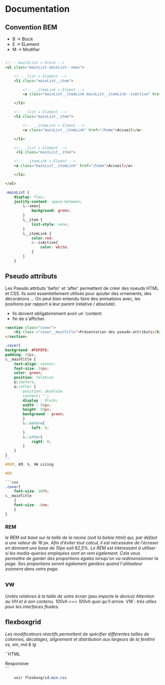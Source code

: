 # Documentation

## Convention BEM

* B -> Block
* E -> ELement
* M -> Modifier


```html

<!--- maintList = block -->
<ul class="mainList mainList--xmas">

    <!--__list = Element -->
    <li class="mainList__item">

        <!-- __itemLink = Elemnt -->    
        <a class="mainList__itemLink mainList__itemLink--isActive" href="/home">Accueil</a>

    </li>

    <!--__list = Element -->
    <li class="mainList__item">

        <!-- __itemLink = Elemnt -->
        <a class="mainList__itemLink" href="/home">Accueil</a>

    </li>

    <!--__list = Element -->
     <li class="mainList__item">

    <!-- __itemLink = Elemnt -->
    <a class="mainList__itemLink" href="/home">Accueil</a>

    </li>

</ul>

```

```css
.mainList {
    display: flex;
    justify-content: space-between;
        &--xmax{
            background: green;
        }
        &__item {
            list-style: none;
        }
        &__itemLink {
            color:red;
            &--isActive{
                color: white;
            }
        }
    }

```

## Pseudo attributs

Les Pseudo attrbuts 'befor' et 'after' permettent de créer des noeuds HTML et CSS.
Ils sont essentiellement utilisés pour ajouter des ornements, des décorations ... On peut bien entendu faire des animations avec, les positions par rapport à leur parent (relative / absolute).
* Ils doivent obligatoirement avoir un 'content:
* fin de s'afficher.

```html
<section class="cover">
    <h1 class ="cover__mainTitle">Présentation des pseudo-attributs</h1>
</section>
```

```css
.cover{
background: #FDFDFD;
padding: 20px;
&__mainTitle {
    text-align: center;
    font-size: 24px;
    color: green;
    position: relative
    &::before,
    &::after {
        position: absolute
        content: '';
        display : block;
        width : 50px;
        height: 50px;
        background : green;
        }
        &::before{
            left: 0;
        }
        &::after{
            right: 0;
        }
    }  
}
``
#REM, EM, %, VW sizing

#EM

```css
.cover{
    font-size: 100%;
&__mainTitle
    {
    font-size: .8em;
    }
}
````

### REM
*le REM est basé sur la taille de la racine (soit la balsie html) qui, par défaut a une valeur de 16 px. Afin d'éviter tout calcul, il est nécessaire de l'écraser en donnant une base de 10px soit 62,5%. Le REM est intéressant à utiliser si les media-queries emplayées sont en rem également. Cela vous permettre de garder des proportions égales lorsqu'on va redimensionner la page. Ses proportions seront également gardées quand l'utilisateur zoomera dans votre page.*

## vw

*Unités relatives à la taille de votre écran (peu importe le device)
Attention au VH et à son contenu. 100vh === 100vh quoi qu'il arrive.
VW : trés utiles pour les interfaces fluides.*


## flexboxgrid

*Les modificateurs réactifs permettent de spécifier différentes tailles de colonnes, décalages, alignement et distribution aux largeurs de la fenêtre xs, sm, md & lg*

  ``HTML
  <div class="row">
      <div class="col-xs-12
                  col-sm-8
                  col-md-6
                  col-lg-4">
          <div class="box">Responsive</div>
      </div>
  </div>
```

```css
    voir flexboxgrid.min.css
```
